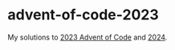 # advent-of-code-2023

My solutions to [2023 Advent of Code](https://adventofcode.com/2023) and [2024](https://adventofcode.com/2024).